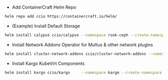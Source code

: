   - Add ContainerCraft Helm Repo
```sh
helm repo add ccio https://containercraft.io/helm/
```
  - (Example) Install Default Storage
```sh
helm install calypso ccio/calypso --namespace rook-ceph --create-namespace
```
  - Install Network Addons Operator for Multus & other network plugins
```sh
helm install cluster-network-addons ccio/cluster-network-addons --namespace cluster-network-addons --create-namespace
```
  - Install Kargo KubeVirt Components
```sh
helm install kargo ccio/kargo     --namespace kargo --create-namespace
```
